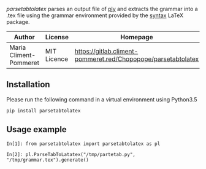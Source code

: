 *parsetabtolatex* parses an output file of [ply](https://www.dabeaz.com/ply/) and extracts the grammar into a .tex file using the grammar environment provided by the [syntax](http://texdoc.net/texmf-dist/doc/latex/mdwtools/syntax.pdf) LaTeX package.

|               Author |     License | Homepage                                                      |
|----------------------|-------------|---------------------------------------------------------------|
Maria Climent-Pommeret | MIT Licence | https://gitlab.climent-pommeret.red/Chopopope/parsetabtolatex |


Installation
------------

Please run the following command in a virtual environment using Python3.5

    pip install parsetabtolatex

Usage example
-------------

    In[1]: from parsetabtolatex import parsetabtolatex as pl
    
    In[2]: pl.ParseTabToLatatex("/tmp/partetab.py", "/tmp/grammar.tex").generate()



